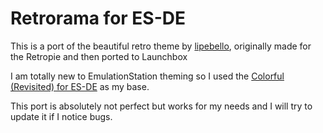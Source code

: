 # Retrorama for ES-DE
This is a port of the beautiful retro theme by [lipebello](https://github.com/lipebello/es-theme-retrorama), originally made for the Retropie and then ported to Launchbox

I am totally new to EmulationStation theming so I used the [Colorful (Revisited) for ES-DE](https://github.com/anthonycaccese/colorful-revisited-es-de) as my
base.

This port is absolutely not perfect but works for my needs and I will try to update it if I notice bugs.
